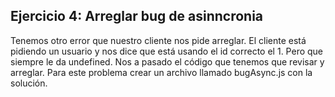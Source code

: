 ## Ejercicio 4: Arreglar bug de asinncronia

Tenemos otro error que nuestro cliente nos pide arreglar. El cliente está pidiendo un usuario y nos dice que está usando el id correcto el 1. Pero que siempre le da undefined. Nos a pasado el código que tenemos que revisar y arreglar. Para este problema crear un archivo llamado bugAsync.js con la solución.